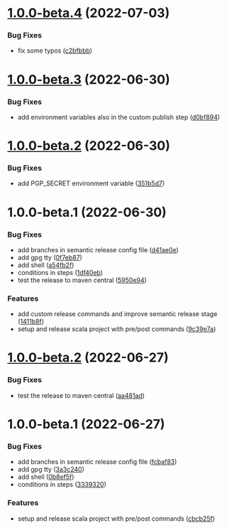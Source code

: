 # [1.0.0-beta.4](https://github.com/atedeg/scala-release/compare/v1.0.0-beta.3...v1.0.0-beta.4) (2022-07-03)


### Bug Fixes

* fix some typos ([c2bfbbb](https://github.com/atedeg/scala-release/commit/c2bfbbb8a1dea75f7ee209feddc24545224a316e))

# [1.0.0-beta.3](https://github.com/atedeg/scala-release/compare/v1.0.0-beta.2...v1.0.0-beta.3) (2022-06-30)


### Bug Fixes

* add environment variables also in the custom publish step ([d0bf894](https://github.com/atedeg/scala-release/commit/d0bf894117ebef9c84ae468f2752cb0a496d53c2))

# [1.0.0-beta.2](https://github.com/atedeg/scala-release/compare/v1.0.0-beta.1...v1.0.0-beta.2) (2022-06-30)


### Bug Fixes

* add PGP_SECRET environment variable ([351b5d7](https://github.com/atedeg/scala-release/commit/351b5d7d859bf8566c5be0d541a2d11ae0604916))

# 1.0.0-beta.1 (2022-06-30)


### Bug Fixes

* add branches in semantic release config file ([d41ae0e](https://github.com/atedeg/scala-release/commit/d41ae0eec3d3ed95b7c07eae8d4d74e2d7924429))
* add gpg tty ([0f7eb87](https://github.com/atedeg/scala-release/commit/0f7eb879caf4fd51f0d7c854a979abe6ad0e4515))
* add shell ([a54fb2f](https://github.com/atedeg/scala-release/commit/a54fb2f779aab2561a74bd23d1360145f946a795))
* conditions in steps ([1df40eb](https://github.com/atedeg/scala-release/commit/1df40ebeb71e52ba505f86d3b079a4209fbdfe29))
* test the release to maven central ([5950e94](https://github.com/atedeg/scala-release/commit/5950e9461aacc6ca6b5e89245e04cbf2382c8948))


### Features

* add custom release commands and improve semantic release stage ([1411b8f](https://github.com/atedeg/scala-release/commit/1411b8f0b528ce7cf491c754b19f01f088bbdeef))
* setup and release scala project with pre/post commands ([9c39e7a](https://github.com/atedeg/scala-release/commit/9c39e7a5679a8f6f26a7957f67272359b4c3f724))

# [1.0.0-beta.2](https://github.com/atedeg/scala-release/compare/1.0.0-beta.1...1.0.0-beta.2) (2022-06-27)


### Bug Fixes

* test the release to maven central ([aa481ad](https://github.com/atedeg/scala-release/commit/aa481ad19bc6855fb37617dad7a2387b14517e69))

# 1.0.0-beta.1 (2022-06-27)


### Bug Fixes

* add branches in semantic release config file ([fcbaf83](https://github.com/atedeg/scala-release/commit/fcbaf833c23667fc5797747b580cd205f4505f29))
* add gpg tty ([3a3c240](https://github.com/atedeg/scala-release/commit/3a3c24041c29afa9bedbd7392764620025f8afa6))
* add shell ([0b8ef5f](https://github.com/atedeg/scala-release/commit/0b8ef5f9adc103c5bc82d6b1410ba4633148952d))
* conditions in steps ([3339320](https://github.com/atedeg/scala-release/commit/333932072f5855979cc8fa233ef264cb80532d94))


### Features

* setup and release scala project with pre/post commands ([cbcb25f](https://github.com/atedeg/scala-release/commit/cbcb25f7130271e245530cc2cf0b44062c9b0ee0))
